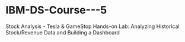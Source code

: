 # IBM-DS-Course---5
Stock Analysis - Tesla &amp; GameStop
Hands-on Lab: Analyzing Historical Stock/Revenue Data and Building a Dashboard
